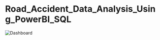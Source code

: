 # Road_Accident_Data_Analysis_Using_PowerBI_SQL

![Dashboard](https://github.com/touhiduzzaman-tuhin/Road_Accident_Data_Analysis_Using_PowerBI_SQL/assets/67516167/2010a281-141d-4866-87aa-152efd94ccac)

